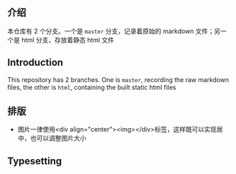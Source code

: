 ## 介绍
本仓库有 2 个分支。一个是 `master` 分支，记录着原始的 markdown 文件；另一个是 html 分支，存放着静态 html 文件
## Introduction

This repository has 2 branches.
One is `master`, recording the raw markdown files, 
the other is `html`, containing the built static html files


## 排版
- 图片一律使用\<div align="center">\<img>\</div>标签，这样既可以实现居中，也可以调整图片大小

## Typesetting
